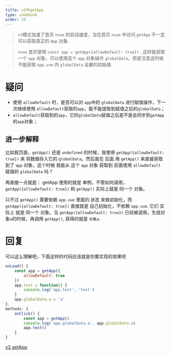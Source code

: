 ```yaml
---
title: v3中getApp
type: cookbook
order: 15
---
```


> `v3`模式加速了首页 `nvue` 的启动速度，当在首页 `nvue` 中访问 `getApp` 不一定可以获取真正的 `App` 对象.

> `nvue` 首页使用 `const app = getApp({allowDefault: true})` , 这样能获取一个 `app` 对象，可以使用这个 `app` 对象操作 `globalData`，但是注意这时候不能获取 `App.vue` 内 `globalData` 设置的初始值.

# 疑问
- 使用 `allowDefault` 时，是否可以对 `app`中的 `globalData` 进行赋值操作，下一次继续使用 `allowDefault`获取的`app`，能不能提取到赋值之后的`globalData`；
- `allowDefault`获取到的`app`，它的`globalData`赋值之后是不是会同步到`getApp`的`app`对象；

## 进一步解释
比如我页面，`getApp()` 还是 `undefined` 的时候，我使用 `getApp({allowDefault: true})` 来 将数据存入它的 `globalData`。然后我在 后面 用 `getApp()` 来直接获取到了 `app` 对象，这个时候 我能从 这个 `app` 对象 获取到 前面使用 `allowDefault` 赋值的 `globalData` 吗？

再直接一点就是： getApp 使用的就是 单例，不管如何调用，`getApp({allowDefault: true})` 和  `getApp()` 实际上就是 同一个 对象。

只不过 `getApp()` 需要依赖 `app.vue` 里面的 状态 来做初始化，而 `getApp({allowDefault: true})` 直接就是 自己初始化，不依赖 `app.vue`. 它们 实际上 就是 同一个 对象。当  `getApp({allowDefault: true})` 已经被调用，生成对象`a`的时候，再调用 `getApp()`, 获得的就是 `对象a`.

# 回复

可以这么理解吧，下面这样的代码应该就是你要实现的效果吧

```js
onLoad() {
    const app = getApp({
        allowDefault: true
    })
    app.test = function() {
        console.log('app.test', 'test')
    }
    app.globalData.a = 'a'
},
methods: {
    onClick() {
        const app = getApp()
        console.log('app.globalData.a', app.globalData.a)
        app.test()
    }
}
```

[v3 getApp](https://github.com/dcloudio/uni-app/issues/1091)
